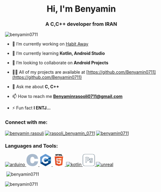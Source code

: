 <h1 align="center">Hi, I'm Benyamin</h1>
<h3 align="center">A C,C++ developer from IRAN</h3>

<p align="left"> <img src="https://komarev.com/ghpvc/?username=benyamin0711&label=Profile%20views&color=0e75b6&style=flat" alt="benyamin0711" /> </p>

- 🔭 I’m currently working on [Habit Away](https://github.com/Benyamin0711/HabitAway)

- 🌱 I’m currently learning **Kotlin, Android Studio**

- 👯 I’m looking to collaborate on **Android Projects**

- 👨‍💻 All of my projects are available at [https://github.com/Benyamin0711](https://github.com/Benyamin0711)

- 💬 Ask me about **C, C++**

- 📫 How to reach me **Benyaminrasooli0711@gmail.com**

- ⚡ Fun fact **I ENTJ...**

<h3 align="left">Connect with me:</h3>
<p align="left">
<a href="https://linkedin.com/in/benyamin rasouli" target="blank"><img align="center" src="https://raw.githubusercontent.com/rahuldkjain/github-profile-readme-generator/master/src/images/icons/Social/linked-in-alt.svg" alt="benyamin rasouli" height="30" width="40" /></a>
<a href="https://instagram.com/rasooli_benyamin_0711" target="blank"><img align="center" src="https://raw.githubusercontent.com/rahuldkjain/github-profile-readme-generator/master/src/images/icons/Social/instagram.svg" alt="rasooli_benyamin_0711" height="30" width="40" /></a>
<a href="https://www.youtube.com/c/benyamin0711" target="blank"><img align="center" src="https://raw.githubusercontent.com/rahuldkjain/github-profile-readme-generator/master/src/images/icons/Social/youtube.svg" alt="benyamin0711" height="30" width="40" /></a>
</p>

<h3 align="left">Languages and Tools:</h3>
<p align="left"> <a href="https://www.arduino.cc/" target="_blank" rel="noreferrer"> <img src="https://cdn.worldvectorlogo.com/logos/arduino-1.svg" alt="arduino" width="40" height="40"/> </a> <a href="https://www.cprogramming.com/" target="_blank" rel="noreferrer"> <img src="https://raw.githubusercontent.com/devicons/devicon/master/icons/c/c-original.svg" alt="c" width="40" height="40"/> </a> <a href="https://www.w3schools.com/cpp/" target="_blank" rel="noreferrer"> <img src="https://raw.githubusercontent.com/devicons/devicon/master/icons/cplusplus/cplusplus-original.svg" alt="cplusplus" width="40" height="40"/> </a> <a href="https://www.w3.org/html/" target="_blank" rel="noreferrer"> <img src="https://raw.githubusercontent.com/devicons/devicon/master/icons/html5/html5-original-wordmark.svg" alt="html5" width="40" height="40"/> </a> <a href="https://kotlinlang.org" target="_blank" rel="noreferrer"> <img src="https://www.vectorlogo.zone/logos/kotlinlang/kotlinlang-icon.svg" alt="kotlin" width="40" height="40"/> </a> <a href="https://www.photoshop.com/en" target="_blank" rel="noreferrer"> <img src="https://raw.githubusercontent.com/devicons/devicon/master/icons/photoshop/photoshop-line.svg" alt="photoshop" width="40" height="40"/> </a> <a href="https://unrealengine.com/" target="_blank" rel="noreferrer"> <img src="https://raw.githubusercontent.com/kenangundogan/fontisto/036b7eca71aab1bef8e6a0518f7329f13ed62f6b/icons/svg/brand/unreal-engine.svg" alt="unreal" width="40" height="40"/> </a> </p>

<p>&nbsp;<img align="center" src="https://github-readme-stats.vercel.app/api?username=benyamin0711&show_icons=true&locale=en" alt="benyamin0711" /></p>

<p><img align="center" src="https://github-readme-streak-stats.herokuapp.com/?user=benyamin0711&" alt="benyamin0711" /></p>


